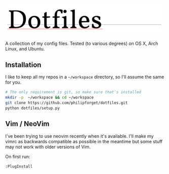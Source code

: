 <div style="text-align:center"><img src ="/static/dotfiles.png" /></div>

A collection of my config files. Tested (to various degrees) on OS X, Arch
Linux, and Ubuntu.

## Installation

I like to keep all my repos in a `~/workspace` directory, so I'll assume the
same for you.

```bash
# The only requirement is git, so make sure that's installed
mkdir -p  ~/workspace && cd ~/workspace
git clone https://github.com/philipforget/dotfiles.git
python dotfiles/setup.py
```

## Vim / NeoVim

I've been trying to use neovim recently when it's available. I'll make my vimrc
as backwards compatible as possible in the meantime but some stuff may not work
with older versions of Vim.

On first run:

```
:PlugInstall
```
